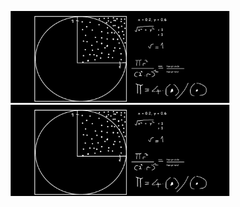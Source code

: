 <p align="center">
  <img src="circle.png" width="350" title="hover text">
  <img src="circle.png" width="350" alt="accessibility text">
</p>